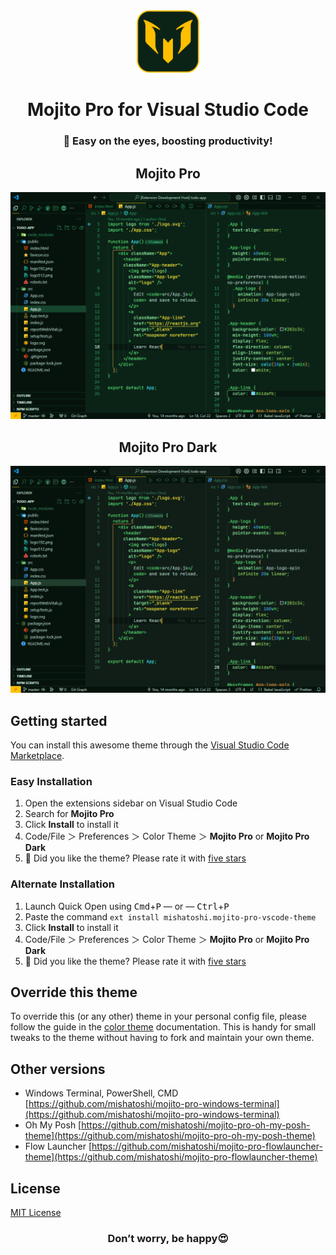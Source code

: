 <div align="center">
  <img src="images/mojito-logo.png" width="100px" height="100px">
  <h1>Mojito Pro for Visual Studio Code</h1>
  <h3>🍃 Easy on the eyes, boosting productivity!</h3>
</div>

<div align="center">
  <h2>Mojito Pro</h2>
  <img src="images/mojito-pro.png">
</div>

<div align="center">
  <h2>Mojito Pro Dark</h2>
  <img src="images/mojito-pro-dark.png">
</div>

## Getting started

You can install this awesome theme through the [Visual Studio Code Marketplace](https://marketplace.visualstudio.com/items?itemName=mishatoshi.mojito-pro-vscode-theme&ssr=false#overview).

### Easy Installation

1. Open the extensions sidebar on Visual Studio Code
2. Search for **Mojito Pro**
3. Click **Install** to install it
4. Code/File ＞ Preferences ＞ Color Theme ＞ **Mojito Pro** or **Mojito Pro Dark**
5. 🌟 Did you like the theme? Please rate it with [five stars](https://marketplace.visualstudio.com/items?itemName=mishatoshi.mojito-pro-vscode-theme&ssr=false#review-details)

### Alternate Installation

1. Launch Quick Open using <kbd>Cmd</kbd>+<kbd>P</kbd> — or — <kbd>Ctrl</kbd>+<kbd>P</kbd>
2. Paste the command `ext install mishatoshi.mojito-pro-vscode-theme`
3. Click **Install** to install it
4. Code/File ＞ Preferences ＞ Color Theme ＞ **Mojito Pro** or **Mojito Pro Dark**
5. 🌟 Did you like the theme? Please rate it with [five stars](https://marketplace.visualstudio.com/items?itemName=mishatoshi.mojito-pro-vscode-theme&ssr=false#review-details)

## Override this theme

To override this (or any other) theme in your personal config file, please follow the guide in the [color theme](https://code.visualstudio.com/api/extension-guides/color-theme) documentation. This is handy for small tweaks to the theme without having to fork and maintain your own theme.

## Other versions

* Windows Terminal, PowerShell, CMD [https://github.com/mishatoshi/mojito-pro-windows-terminal](https://github.com/mishatoshi/mojito-pro-windows-terminal)
* Oh My Posh [https://github.com/mishatoshi/mojito-pro-oh-my-posh-theme](https://github.com/mishatoshi/mojito-pro-oh-my-posh-theme)
* Flow Launcher [https://github.com/mishatoshi/mojito-pro-flowlauncher-theme](https://github.com/mishatoshi/mojito-pro-flowlauncher-theme)

## License

[MIT License](./LICENSE)

<h3 align="center">Don’t worry, be happy😍</h3>
